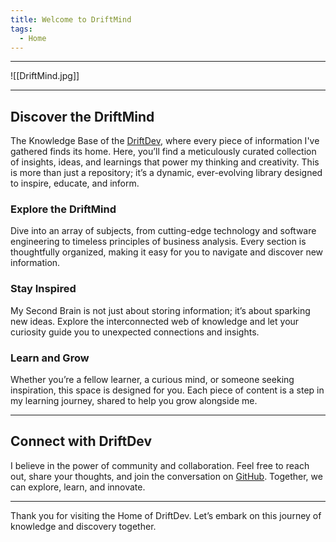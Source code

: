 ```yaml
---
title: Welcome to DriftMind
tags:
  - Home
---
```

---

![[DriftMind.jpg]]

---

## Discover the DriftMind

The Knowledge Base of the [DriftDev](https://github.com/driftdev), where every piece of information I've gathered finds its home. Here, you’ll find a meticulously curated collection of insights, ideas, and learnings that power my thinking and creativity. This is more than just a repository; it’s a dynamic, ever-evolving library designed to inspire, educate, and inform.

### Explore the DriftMind

Dive into an array of subjects, from cutting-edge technology and software engineering to timeless principles of business analysis. Every section is thoughtfully organized, making it easy for you to navigate and discover new information.

### Stay Inspired

My Second Brain is not just about storing information; it’s about sparking new ideas. Explore the interconnected web of knowledge and let your curiosity guide you to unexpected connections and insights.

### Learn and Grow

Whether you’re a fellow learner, a curious mind, or someone seeking inspiration, this space is designed for you. Each piece of content is a step in my learning journey, shared to help you grow alongside me.

---

## Connect with DriftDev

I believe in the power of community and collaboration. Feel free to reach out, share your thoughts, and join the conversation on [GitHub](https://github.com/driftdev/driftmind). Together, we can explore, learn, and innovate.

---

Thank you for visiting the Home of DriftDev. Let’s embark on this journey of knowledge and discovery together.